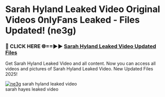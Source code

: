 # Sarah Hyland Leaked Video Original Videos 0nlyFans Leaked - Files Updated! (ne3g)

<h3>🔴 CLICK HERE 🌐==►► <a href="https://tinyurl.com/2wckxsce" rel="nofollow">Sarah Hyland Leaked Video Updated Files</a></h3>

Get Sarah Hyland Leaked Video and all content. Now you can access all videos and pictures of Sarah Hyland Leaked Video. New Updated Files 2025!

[![ne3g](https://i.imgur.com/AFduVYN.gif)](https://tinyurl.com/2wckxsce)
sarah hyland leaked video<br>
sarah hayes leaked video